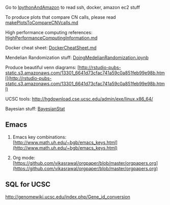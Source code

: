 Go to [IpythonAndAmazon](./IpythonAndAmazon) to read ssh, docker, amazon ec2 stuff


To produce plots that compare CN calls, please read [makePlotsToCompareCNVcalls.md](./makePlotsToCompareCNVcalls.md)

High performance computing references: [HighPerformanceComputingInformation.md](./HighPerformanceComputingInformation.md)

Docker cheat sheet: [DockerCheatSheet.md](./DockerCheatSheet.md)

Mendelian Randomization stuff: [DoingMedelianRandomization.ipynb](./DoingMedelianRandomization.ipynb)


Produce beautiful venn diagrams: [http://rstudio-pubs-static.s3.amazonaws.com/13301_6641d73cfac741a59c0a851feb99e98b.html](http://rstudio-pubs-static.s3.amazonaws.com/13301_6641d73cfac741a59c0a851feb99e98b.html)

UCSC tools: http://hgdownload.cse.ucsc.edu/admin/exe/linux.x86_64/

Bayesian stuff: [BayesianStat](./BayesianStat)

## Emacs

1. Emacs key combinations: [http://www.math.uh.edu/~bgb/emacs_keys.html](http://www.math.uh.edu/~bgb/emacs_keys.html)


2. Org mode: [https://github.com/vikasrawal/orgpaper/blob/master/orgpapers.org](https://github.com/vikasrawal/orgpaper/blob/master/orgpapers.org)

## SQL for UCSC

http://genomewiki.ucsc.edu/index.php/Gene_id_conversion
